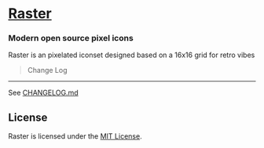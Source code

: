 [Raster](https://halfmage.github.io/raster/)
===

### Modern open source pixel icons

Raster is an pixelated iconset designed based on a 16x16 grid for retro vibes

> Change Log
---

See [CHANGELOG.md](https://github.com/halfmage/raster/blob/master/CHANGELOG.md)

License
---

Raster is licensed under the [MIT License](http://opensource.org/licenses/MIT).

